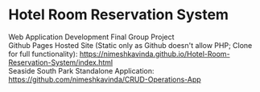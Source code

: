 # Hotel Room Reservation System
 Web Application Development Final Group Project<br>
 Github Pages Hosted Site (Static only as Github doesn't allow PHP; Clone for full functionality): https://nimeshkavinda.github.io/Hotel-Room-Reservation-System/index.html<br>
 Seaside South Park Standalone Application: https://github.com/nimeshkavinda/CRUD-Operations-App
